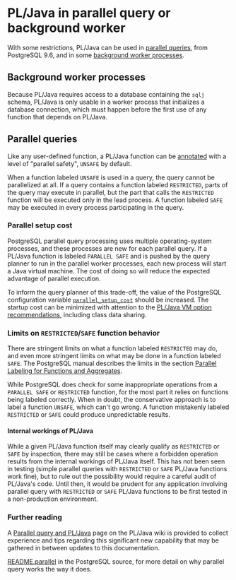 # PL/Java in parallel query or background worker

With some restrictions, PL/Java can be used in [parallel queries][parq], from
PostgreSQL 9.6, and in some [background worker processes][bgworker].

[bgworker]: https://www.postgresql.org/docs/current/static/bgworker.html
[parq]: https://www.postgresql.org/docs/current/static/parallel-query.html

## Background worker processes

Because PL/Java requires access to a database containing the `sqlj` schema,
PL/Java is only usable in a worker process that initializes a database
connection, which must happen before the first use of any function that
depends on PL/Java.

## Parallel queries

Like any user-defined function, a PL/Java function can be
[annotated][paranno] with a level of "parallel safety", `UNSAFE` by default.

When a function labeled `UNSAFE` is used in a query, the query cannot be
parallelized at all. If a query contains a function labeled `RESTRICTED`, parts
of the query may execute in parallel, but the part that calls the `RESTRICTED`
function will be executed only in the lead process. A function labeled `SAFE`
may be executed in every process participating in the query.

[paranno]: ../pljava-api/apidocs/org.postgresql.pljava/org/postgresql/pljava/annotation/Function.html#parallel

### Parallel setup cost

PostgreSQL parallel query processing uses multiple operating-system processes,
and these processes are new for each parallel query. If a PL/Java function is
labeled `PARALLEL SAFE` and is pushed by the query planner to run in the
parallel worker processes, each new process will start a Java virtual machine.
The cost of doing so will reduce the expected advantage of parallel execution.

To inform the query planner of this trade-off, the value of the PostgreSQL
configuration variable [`parallel_setup_cost`][parsetcost] should be increased.
The startup cost can be minimized with attention to the
[PL/Java VM option recommendations][vmopt], including class data sharing.

[parsetcost]: https://www.postgresql.org/docs/current/static/runtime-config-query.html#GUC-PARALLEL-SETUP-COST
[vmopt]: ../install/vmoptions.html

### Limits on `RESTRICTED`/`SAFE` function behavior

There are stringent limits on what a function labeled `RESTRICTED` may do,
and even more stringent limits on what may be done in a function labeled `SAFE`.
The PostgreSQL manual describes the limits in the section
[Parallel Labeling for Functions and Aggregates][parlab].

[parlab]: https://www.postgresql.org/docs/current/static/parallel-safety.html#PARALLEL-LABELING

While PostgreSQL does check for some inappropriate operations from a
`PARALLEL SAFE` or `RESTRICTED` function, for the most part it relies on
functions being labeled correctly. When in doubt, the conservative approach
is to label a function `UNSAFE`, which can't go wrong. A function mistakenly
labeled `RESTRICTED` or `SAFE` could produce unpredictable results.

#### Internal workings of PL/Java

While a given PL/Java function itself may clearly qualify as `RESTRICTED` or
`SAFE` by inspection, there may still be cases where a forbidden operation
results from the internal workings of PL/Java itself. This has not been seen
in testing (simple parallel queries with `RESTRICTED` or `SAFE` PL/Java
functions work fine), but to rule out the possibility would require a careful
audit of PL/Java's code. Until then, it would be prudent for any application
involving parallel query with `RESTRICTED` or `SAFE` PL/Java functions
to be first tested in a non-production environment.

### Further reading

A [Parallel query and PL/Java][pqwiki] page on the PL/Java wiki is provided
to collect experience and tips regarding this significant new capability
that may be gathered in between updates to this documentation.

[README.parallel][rmp] in the PostgreSQL source, for more detail on why parallel
query works the way it does.

[rmp]: https://git.postgresql.org/gitweb/?p=postgresql.git;a=blob;f=src/backend/access/transam/README.parallel
[pqwiki]: https://github.com/tada/pljava/wiki/Parallel-query-and-PLJava

